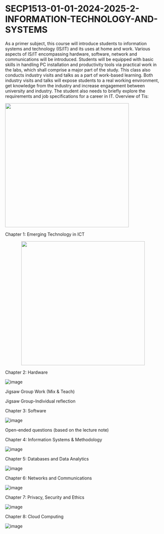 # SECP1513-01-01-2024-2025-2-INFORMATION-TECHNOLOGY-AND-SYSTEMS
As a primer subject, this course will introduce students to information systems and technology (IS/IT) and its uses at home and work. Various aspects of IS/IT encompassing hardware, software, network and communications will be introduced. Students will be equipped with basic skills in handling PC installation and productivity tools via practical work in the labs, which shall comprise a major part of the study. This class also conducts industry visits and talks as a part of work-based learning. Both industry visits and talks will expose students to a real working environment, get knowledge from the industry and increase engagement between university and industry. The student also needs to briefly explore the requirements and job specifications for a career in IT. Overview of Tis:

  <img src="https://github.com/user-attachments/assets/a9097417-8d56-4e3c-b8e3-99eca7dd737b" width="400" />
</p>



Chapter 1: Emerging Technology in ICT

<p align="center">
  <img src="https://github.com/user-attachments/assets/8220db29-1865-4627-b9d8-eecfe24e6ad5" width="400" />
</p>





Chapter 2: Hardware

![image](https://github.com/user-attachments/assets/8290e1c6-66b2-4ce6-b5cc-b2623ce8d920)



Jigsaw Group Work (Mix & Teach)

Jigsaw Group-Individual reflection


Chapter 3: Software

![image](https://github.com/user-attachments/assets/5180b070-f768-409b-ba6a-644ce93f01d0)

Open-ended questions (based on the lecture note)

Chapter 4: Information Systems & Methodology

![image](https://github.com/user-attachments/assets/5958108e-05b3-42c6-97fd-6c9917af6a8f)


Chapter 5: Databases and Data Analytics

![image](https://github.com/user-attachments/assets/d30b58c6-2f03-43dc-a449-cdbffac74a41)


Chapter 6: Networks and Communications

![image](https://github.com/user-attachments/assets/1d3ba94e-f400-4e0c-a197-328b1cf99251)


Chapter 7: Privacy, Security and Ethics

![image](https://github.com/user-attachments/assets/71dd8263-556d-4ab6-8ac7-c2af3ee3f069)


Chapter 8: Cloud Computing

![image](https://github.com/user-attachments/assets/3352a03b-1636-4447-a3a2-57209ebb98db)

